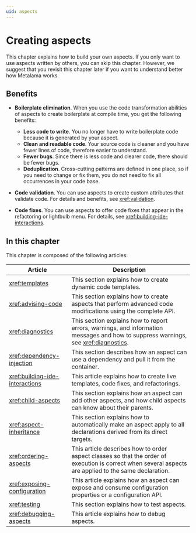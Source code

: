 ```yaml
---
uid: aspects
---
```


# Creating aspects

This chapter explains how to build your own aspects. If you only want to use aspects written by others, you can skip this chapter. However, we suggest that you revisit this chapter later if you want to understand better how Metalama works.

## Benefits

* **Boilerplate elimination**. When you use the code transformation abilities of aspects to create boilerplate at compile time, you get the following benefits:

    * **Less code to write**. You no longer have to write boilerplate code because it is generated by your aspect.
    * **Clean and readable code**. Your source code is cleaner and you have fewer lines of code, therefore easier to understand.
    * **Fewer bugs**. Since there is less code and clearer code, there should be fewer bugs.
    * **Deduplication**. Cross-cutting patterns are defined in one place, so if you need to change or fix them, you do not need to fix all occurrences in your code base.

* **Code validation**. You can use aspects to create custom attributes that validate code. For details and benefits, see <xref:validation>.
* **Code fixes**. You can use aspects to offer code fixes that appear in the refactoring or lightbulb menu. For details, see <xref:building-ide-interactions>.

## In this chapter

This chapter is composed of the following articles:

| Article                       | Description                                                                                                                                            |
| ----------------------------- | ------------------------------------------------------------------------------------------------------------------------------------------------------
| <xref:templates>                    | This section explains how to create dynamic code templates.                                                                                            |
| <xref:advising-code>                | This section explains how to create aspects that perform advanced code modifications using the complete API.                                           |
| <xref:diagnostics>                  | This section explains how to report errors, warnings, and information messages and how to suppress warnings, see <xref:diagnostics>.                                                             |
| <xref:dependency-injection>         | This section describes how an aspect can use a dependency and pull it from the container.                                                             |
| <xref:building-ide-interactions> | This article explains how to create live templates, code fixes, and refactorings.                                                    |
| <xref:child-aspects>                | This section explains how an aspect can add other aspects, and how child aspects can know about their parents.          |
| <xref:aspect-inheritance>            | This section explains how to automatically make an aspect apply to all declarations derived from its direct targets.  |
| <xref:ordering-aspects>       | This article describes how to order aspect classes so that the order of execution is correct when several aspects are applied to the same declaration. |
| <xref:exposing-configuration>       | This article explains how an aspect can expose and consume configuration properties or a configuration API. |
| <xref:testing>                      | This section explains how to test aspects.                                                                                                             |
| <xref:debugging-aspects>            | This article explains how to debug aspects.                                                                                                            |

